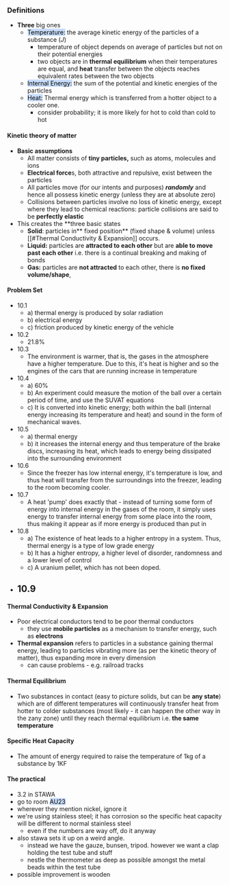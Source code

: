 ### Definitions
- **Three** big ones
	- <mark style="background: #ADCCFFA6;">Temperature:</mark> the average kinetic energy of the particles of a substance ($J$)
		- temperature of object depends on average of particles but not on their potential energies
		- two objects are in **thermal equilibrium** when their temperatures are equal, and **heat** transfer between the objects reaches equivalent rates between the two objects
	- <mark style="background: #ADCCFFA6;">Internal Energy:</mark> the sum of the potential and kinetic energies of the particles
	- <mark style="background: #ADCCFFA6;">Heat:</mark> Thermal energy which is transferred from a hotter object to a cooler one.
		- consider probability; it is more likely for hot to cold than cold to hot

#### Kinetic theory of matter
- **Basic assumptions**
	- All matter consists of **tiny particles,** such as atoms, molecules and ions
	- **Electrical force**s, both attractive and repulsive, exist between the particles
	- All particles move (for our intents and purposes) ***randomly*** and hence all possess kinetic energy (unless they are at absolute zero)
	- Collisions between particles involve no loss of kinetic energy, except where they lead to chemical reactions: particle collisions are said to be **perfectly elastic**
- This creates the **three basic states
	- **Solid**: particles in** fixed position** (fixed shape & volume) unless [[#Thermal Conductivity & Expansion]] occurs.
	- **Liquid:** particles are **attracted to each other** but are **able to move past each other** i.e. there is a continual breaking and making of bonds
	- **Gas:** particles are **not attracted** to each other, there is **no fixed volume/shape**, 
#### Problem Set
- 10.1
	- a) thermal energy is produced by solar radiation
	- b) electrical energy
	- c) friction produced by kinetic energy of the vehicle
- 10.2
	- 21.8%
- 10.3
	- The environment is warmer, that is, the gases in the atmosphere have a higher temperature. Due to this, it's heat is higher and so the engines of the cars that are running increase in temperature
- 10.4
	- a) 60%
	- b) An experiment could measure the motion of the ball over a certain period of time, and use the SUVAT equations
	- c) It is converted into kinetic energy; both within the ball (internal energy increasing its temperature and heat) and sound in the form of mechanical waves.
- 10.5
	- a) thermal energy
	- b) it increases the internal energy and thus temperature of the brake discs, increasing its heat, which leads to energy being dissipated into the surrounding environment
- 10.6
	- Since the freezer has low internal energy, it's temperature is low, and thus heat will transfer from the surroundings into the freezer, leading to the room becoming cooler.
- 10.7
	- A heat 'pump' does exactly that - instead of turning some form of energy into internal energy in the gases of the room, it simply uses energy to transfer internal energy from some place into the room, thus making it appear as if more energy is produced than put in 
- 10.8
	- a) The existence of heat leads to a higher entropy in a system. Thus, thermal energy is a type of low grade energy
	- b) It has a higher entropy, a higher level of disorder, randomness and a lower level of control
	- c) A uranium pellet, which has not been doped.
- 10.9
	-  

#### Thermal Conductivity & Expansion
- Poor electrical conductors tend to be poor thermal conductors
	- they use **mobile particles** as a mechanism to transfer energy, such as **electrons**
- **Thermal expansion** refers to particles in a substance gaining thermal energy, leading to particles vibrating more (as per the kinetic theory of matter), thus expanding more in every dimension
	- can cause problems - e.g. railroad tracks

#### Thermal Equilibrium
- Two substances in contact (easy to picture solids, but can be **any state**) which are of different temperatures will continuously transfer heat from hotter to colder substances (most likely - it can happen the other way in the zany zone) until they reach thermal equilibrium i.e. **the same temperature**

#### Specific Heat Capacity
- The amount of energy required to raise the temperature of 1kg of a substance by 1KF 

#### The practical
- $3.2$ in STAWA
- go to room <mark style="background: #ADCCFFA6;">AU23</mark>
- wherever they mention nickel, ignore it
- we're using stainless steel; it has corrosion so the specific heat capacity will be different to normal stainless steel
	- even if the numbers are way off, do it anyway
- also stawa sets it up on a weird angle.
	- instead we have the gauze, bunsen, tripod. however we want a clap holding the test tube and stuff
	- nestle the thermometer as deep as possible amongst the metal beads within the test tube
- possible improvement is wooden


